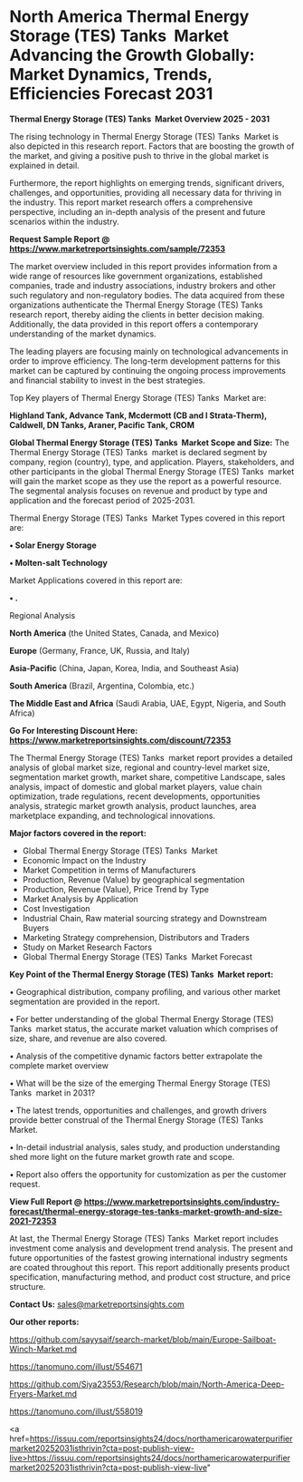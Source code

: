# North America Thermal Energy Storage (TES) Tanks  Market Advancing the Growth Globally: Market Dynamics, Trends, Efficiencies Forecast 2031

<Strong> Thermal Energy Storage (TES) Tanks  Market Overview 2025 - 2031</strong>

The rising technology in Thermal Energy Storage (TES) Tanks  Market is also depicted in this research report. Factors that are boosting the growth of the market, and giving a positive push to thrive in the global market is explained in detail.

Furthermore, the report highlights on emerging trends, significant drivers, challenges, and opportunities, providing all necessary data for thriving in the industry. This report market research offers a comprehensive perspective, including an in-depth analysis of the present and future scenarios within the industry.

<strong>Request Sample Report @ <a href=https://www.marketreportsinsights.com/sample/72353>https://www.marketreportsinsights.com/sample/72353</a></strong>

The market overview included in this report provides information from a wide range of resources like government organizations, established companies, trade and industry associations, industry brokers and other such regulatory and non-regulatory bodies. The data acquired from these organizations authenticate the Thermal Energy Storage (TES) Tanks  research report, thereby aiding the clients in better decision making. Additionally, the data provided in this report offers a contemporary understanding of the market dynamics.

The leading players are focusing mainly on technological advancements in order to improve efficiency. The long-term development patterns for this market can be captured by continuing the ongoing process improvements and financial stability to invest in the best strategies.

Top Key players of Thermal Energy Storage (TES) Tanks  Market are:

<strong>Highland Tank, Advance Tank, Mcdermott (CB and I Strata-Therm), Caldwell, DN Tanks, Araner, Pacific Tank, CROM</strong>

<strong><b>Global Thermal Energy Storage (TES) Tanks  Market Scope and Size:</b></strong>
The Thermal Energy Storage (TES) Tanks  market is declared segment by company, region (country), type, and application. Players, stakeholders, and other participants in the global Thermal Energy Storage (TES) Tanks  market will gain the market scope as they use the report as a powerful resource. The segmental analysis focuses on revenue and product by type and application and the forecast period of 2025-2031.

Thermal Energy Storage (TES) Tanks  Market Types covered in this report are:

<strong>• Solar Energy Storage

• Molten-salt Technology</strong>

Market Applications covered in this report are:

<strong>• .</strong> 

Regional Analysis

<strong>North America</strong> (the United States, Canada, and Mexico)

<strong>Europe</strong> (Germany, France, UK, Russia, and Italy)

<strong>Asia-Pacific</strong> (China, Japan, Korea, India, and Southeast Asia)

<strong>South America</strong> (Brazil, Argentina, Colombia, etc.)

<strong>The Middle East and Africa</strong> (Saudi Arabia, UAE, Egypt, Nigeria, and South Africa)

<strong>Go For Interesting Discount Here: <a href=https://www.marketreportsinsights.com/discount/72353>https://www.marketreportsinsights.com/discount/72353</a></strong>

The Thermal Energy Storage (TES) Tanks  market report provides a detailed analysis of global market size, regional and country-level market size, segmentation market growth, market share, competitive Landscape, sales analysis, impact of domestic and global market players, value chain optimization, trade regulations, recent developments, opportunities analysis, strategic market growth analysis, product launches, area marketplace expanding, and technological innovations.

<strong><b>Major factors covered in the report:</b></strong>
<ul>
  <li>Global Thermal Energy Storage (TES) Tanks  Market </li>
  <li>Economic Impact on the Industry</li>
  <li>Market Competition in terms of Manufacturers</li>
  <li>Production, Revenue (Value) by geographical segmentation</li>
  <li>Production, Revenue (Value), Price Trend by Type</li>
  <li>Market Analysis by Application</li>
  <li>Cost Investigation</li>
  <li>Industrial Chain, Raw material sourcing strategy and Downstream Buyers</li>
  <li>Marketing Strategy comprehension, Distributors and Traders</li>
  <li>Study on Market Research Factors</li>
  <li>Global Thermal Energy Storage (TES) Tanks  Market Forecast</li>
</ul>

<strong><b>Key Point of the Thermal Energy Storage (TES) Tanks  Market report:</b></strong>

• Geographical distribution, company profiling, and various other market segmentation are provided in the report.

• For better understanding of the global Thermal Energy Storage (TES) Tanks  market status, the accurate market valuation which comprises of size, share, and revenue are also covered.

• Analysis of the competitive dynamic factors better extrapolate the complete market overview

• What will be the size of the emerging Thermal Energy Storage (TES) Tanks  market in 2031?

• The latest trends, opportunities and challenges, and growth drivers provide better construal of the Thermal Energy Storage (TES) Tanks  Market.

• In-detail industrial analysis, sales study, and production understanding shed more light on the future market growth rate and scope.

• Report also offers the opportunity for customization as per the customer request.

<strong><b>View Full Report @ <a href=https://www.marketreportsinsights.com/industry-forecast/thermal-energy-storage-tes-tanks-market-growth-and-size-2021-72353>https://www.marketreportsinsights.com/industry-forecast/thermal-energy-storage-tes-tanks-market-growth-and-size-2021-72353</a></b></strong>


At last, the Thermal Energy Storage (TES) Tanks  Market report includes investment come analysis and development trend analysis. The present and future opportunities of the fastest growing international industry segments are coated throughout this report. This report additionally presents product specification, manufacturing method, and product cost structure, and price structure.

<strong>Contact Us:</strong>
sales@marketreportsinsights.com

<strong>Our other reports:</strong>

<a href=https://github.com/sayysaif/search-market/blob/main/Europe-Sailboat-Winch-Market.md>https://github.com/sayysaif/search-market/blob/main/Europe-Sailboat-Winch-Market.md</a>

<a href=https://tanomuno.com/illust/554671>https://tanomuno.com/illust/554671</a>

<a href=https://github.com/Siya23553/Research/blob/main/North-America-Deep-Fryers-Market.md>https://github.com/Siya23553/Research/blob/main/North-America-Deep-Fryers-Market.md</a>

<a href=https://tanomuno.com/illust/558019>https://tanomuno.com/illust/558019</a>

<a href=https://issuu.com/reportsinsights24/docs/northamericarowaterpurifiermarket20252031isthrivin?cta=post-publish-view-live>https://issuu.com/reportsinsights24/docs/northamericarowaterpurifiermarket20252031isthrivin?cta=post-publish-view-live</a>"
